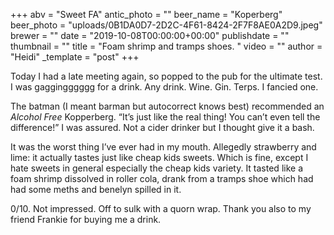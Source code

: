 +++
abv = "Sweet FA"
antic_photo = ""
beer_name = "Koperberg"
beer_photo = "uploads/0B1DA0D7-2D2C-4F61-8424-2F7F8AE0A2D9.jpeg"
brewer = ""
date = "2019-10-08T00:00:00+00:00"
publishdate = ""
thumbnail = ""
title = "Foam shrimp and tramps shoes. "
video = ""
author = "Heidi"
_template = "post"
+++

Today I had a late meeting again, so popped to the pub for the ultimate test. I was gaggingggggg for a drink. Any drink. Wine. Gin. Terps. I fancied one. 

The batman (I meant barman but autocorrect knows best)  recommended an _Alcohol Free_ Kopperberg. “It’s just like the real thing! You can’t even tell the difference!” I was assured. Not a cider drinker but I thought give it a bash. 

It was the worst thing I’ve ever had in my mouth. Allegedly strawberry and lime: it actually tastes just like cheap kids sweets. Which is fine, except I hate sweets in general especially the cheap kids variety. It tasted like a foam shrimp dissolved in roller cola, drank from a tramps shoe which had had some meths and benelyn spilled in it. 

0/10. Not impressed. Off to sulk with a quorn wrap. Thank you also to my friend Frankie for buying me a drink. 
